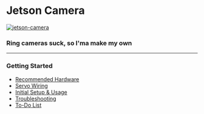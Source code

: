 # Jetson Camera

[![jetson-camera](https://assets.mofoprod.net/network/images/ring_banner.original.png)](https://www.eff.org/deeplinks/2020/02/what-know-you-buy-or-install-your-amazon-ring-camera)

### Ring cameras suck, so I'ma make my own

<hr>

### Getting Started

- [Recommended Hardware](resources/documentation/HARDWARE.md)
- [Servo Wiring](resources/documentation/WIRING.md)
- [Initial Setup & Usage](resources/documentation/USAGE.md)
- [Troubleshooting](resources/documentation/TROUBLESHOOTING.md)
- [To-Do List](resources/documentation/TODO.md)